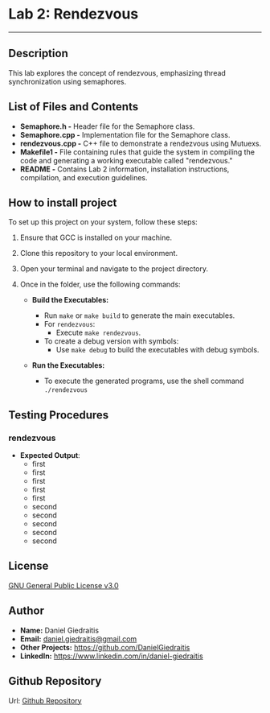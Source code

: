 # Lab 2: Rendezvous

---

## Description
This lab explores the concept of rendezvous, emphasizing thread synchronization using semaphores. 

## List of Files and Contents
- **Semaphore.h -** Header file for the Semaphore class.
- **Semaphore.cpp -** Implementation file for the Semaphore class.
- **rendezvous.cpp -** C++ file to demonstrate a rendezvous using Mutuexs.
- **Makefile1 -** File containing rules that guide the system in compiling the code and generating a working executable called "rendezvous."
- **README -** Contains Lab 2 information, installation instructions, compilation, and execution guidelines.

## How to install project
To set up this project on your system, follow these steps:

1. Ensure that GCC is installed on your machine.
2. Clone this repository to your local environment.
3. Open your terminal and navigate to the project directory.
4. Once in the folder, use the following commands:

    - **Build the Executables:**
        - Run `make` or `make build` to generate the main executables.
        - For `rendezvous`:
            - Execute `make rendezvous`.
        - To create a debug version with symbols:
            - Use `make debug` to build the executables with debug symbols.
        
    - **Run the Executables:**
        - To execute the generated programs, use the shell command `./rendezvous`

## Testing Procedures

### rendezvous

- **Expected Output**:
  - first
  - first
  - first
  - first
  - first
  - second
  - second
  - second
  - second
  - second

## License
[GNU General Public License v3.0 ](https://www.gnu.org/licenses/gpl-3.0.en.html)

## Author
- **Name:** Daniel Giedraitis
- **Email:** daniel.giedraitis@gmail.com
- **Other Projects:** https://github.com/DanielGiedraitis
- **LinkedIn:** https://www.linkedin.com/in/daniel-giedraitis

## Github Repository
Url: [Github Repository](https://github.com/DanielGiedraitis/Concurrent-Development/tree/main)
